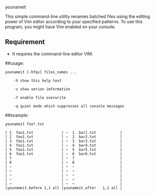 younameit

This simple command-line utility renames batched files using the editing power of Vim editor according to your specified patterns. To use this program, you might have Vim enabled on your console.

## Requirement

- It requires the command-line editor VIM.

##usage: 

    younameit [-hfqv] files_names ... 

        -h show this help text 
        
        -v show verion imformation 
        
        -f enable file overwrite
        
        -q quiet mode which suppresses all console messages
        

##example:

    younameit foo*.txt
    
    | 1  foo1.txt             | ~  1  bar1.txt           |
    | 2  foo1.txt             | ~  2  bar2.txt           |
    | 3  foo1.txt             | ~  3  bar3.txt           |
    | 4  foo1.txt             | ~  4  bar4.txt           |
    | 5  foo1.txt             | ~  5  bar5.txt           |
    | 6  foo1.txt             | ~  6  bar6.txt           |
    | 7                       | ~  7                     |
    | 8                       | ~  8                     |
    | ~                       | ~  ~                     |
    | ~                       | ~  ~                     |
    | ~                       | ~  ~                     |
    | ~                       | ~  ~                     |
    | ~                       | ~  ~                     |
    |younameit.before 1,1 all |younameit.after   1,1 all |
